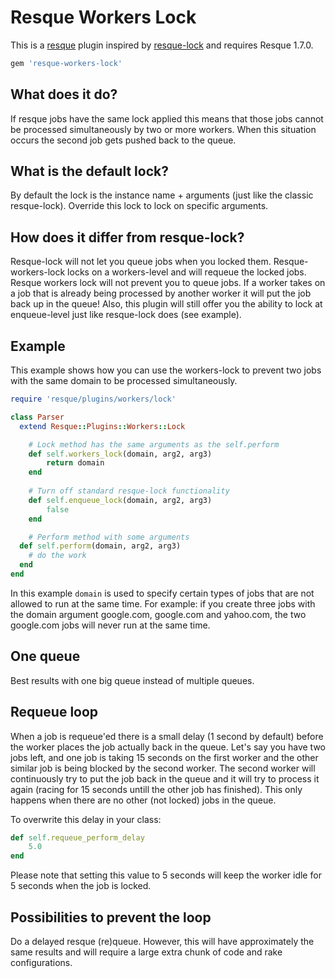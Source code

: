 # Resque Workers Lock
This is a [resque](https://github.com/defunkt/resque) plugin inspired by [resque-lock](https://github.com/defunkt/resque-lock) and requires Resque 1.7.0.

``` ruby
gem 'resque-workers-lock'
```

## What does it do?
If resque jobs have the same lock applied this means that those jobs cannot be processed simultaneously by two or more workers. When this situation occurs the second job gets pushed back to the queue.

## What is the default lock?
By default the lock is the instance name + arguments (just like the classic resque-lock). Override this lock to lock on specific arguments.

## How does it differ from resque-lock?
Resque-lock will not let you queue jobs when you locked them. Resque-workers-lock locks on a workers-level and will requeue the locked jobs. Resque workers lock will not prevent you to queue jobs. If a worker takes on a job that is already being processed by another worker it will put the job back up in the queue! Also, this plugin will still offer you the ability to lock at enqueue-level just like resque-lock does (see example).

## Example
This example shows how you can use the workers-lock to prevent two jobs with the same domain to be processed simultaneously.
``` ruby
require 'resque/plugins/workers/lock'

class Parser
  extend Resque::Plugins::Workers::Lock

	# Lock method has the same arguments as the self.perform
	def self.workers_lock(domain, arg2, arg3)
		return domain
	end
	
	# Turn off standard resque-lock functionality
	def self.enqueue_lock(domain, arg2, arg3)
		false
	end

	# Perform method with some arguments
  def self.perform(domain, arg2, arg3)
    # do the work
  end
end
```
In this example `domain` is used to specify certain types of jobs that are not allowed to run at the same time. For example: if you create three jobs with the domain argument google.com, google.com and yahoo.com, the two google.com jobs will never run at the same time.

## One queue
Best results with one big queue instead of multiple queues.

## Requeue loop
When a job is requeue'ed there is a small delay (1 second by default) before the worker places the job actually back in the queue. Let's say you have two jobs left, and one job is taking 15 seconds on the first worker and the other similar job is being blocked by the second worker. The second worker will continuously try to put the job back in the queue and it will try to process it again (racing for 15 seconds untill the other job has finished). This only happens when there are no other (not locked) jobs in the queue.

To overwrite this delay in your class:
``` ruby
def self.requeue_perform_delay
	5.0
end
```

Please note that setting this value to 5 seconds will keep the worker idle for 5 seconds when the job is locked.

## Possibilities to prevent the loop 
Do a delayed resque (re)queue. However, this will have approximately the same results and will require a large extra chunk of code and rake configurations.
